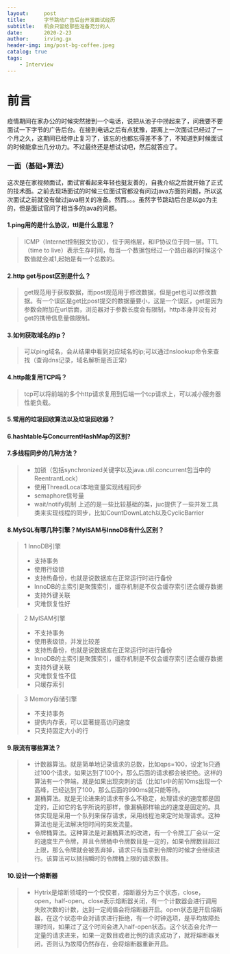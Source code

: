 ```yaml
---
layout:     post
title:      字节跳动广告后台开发面试经历
subtitle:   机会只留给那些准备充分的人
date:       2020-2-23
author:     irving.gx
header-img: img/post-bg-coffee.jpeg
catalog: true
tags:
    - Interview
---
```



# 前言
疫情期间在家办公的时候突然接到一个电话，说把从池子中捞起来了，问我要不要面试一下字节的广告后台。在接到电话之后有点犹豫，距离上一次面试已经过了一个月之久，这期间已经停止复习了，该忘的也都忘得差不多了，不知道到时候面试的时候能拿出几分功力。不过最终还是想试试吧，然后就答应了。



### 一面（基础+算法）

这次是在家视频面试，面试官看起来年轻也挺友善的，自我介绍之后就开始了正式的技术面。之前去现场面试的时候三位面试官都没有问过java方面的问题，所以这次面试之前就没有做过java相关的准备。然而。。。虽然字节跳动后台是以go为主的，但是面试官问了相当多的java的问题。

#### 1.ping用的是什么协议，ttl是什么意思？

   > ICMP（Internet控制报文协议），位于网络层，和IP协议位于同一层。TTL（time to live）表示生存时间，每当一个数据包经过一个路由器的时候这个数值就会减1,起始是有一个总数的。
 
#### 2.http get与post区别是什么？

   > get规范用于获取数据，而post规范用于修改数据，但是get也可以修改数据。有一个误区是get比post提交的数据量要小，这是一个误区，get是因为参数会附加在url后面，浏览器对于参数长度会有限制，http本身并没有对get的携带信息量做限制。
  
#### 3.如何获取域名的ip？
  
  > 可以ping域名，会从结果中看到对应域名的ip;可以通过nslookup命令来查找（查询dns记录，域名解析是否正常）
 
#### 4.http能复用TCP吗？
  
  > tcp可以将前端的多个http请求复用到后端一个tcp请求上，可以减小服务器性能负载。
  
#### 5.常用的垃圾回收算法以及垃圾回收器？

#### 6.hashtable与ConcurrentHashMap的区别?

#### 7.多线程同步的几种方法？

  > - 加锁（包括synchronized关键字以及java.util.concurrent包当中的ReentrantLock）
  > - 使用ThreadLocal本地变量实现线程同步
  > - semaphore信号量
  > - wait/notify机制
  上述的是一些比较基础的类，juc提供了一些并发工具类来实现线程的同步，比如CountDownLatch以及CyclicBarrier
  
#### 8.MySQL有哪几种引擎？MyISAM与InnoDB有什么区别？  
  
  > 1  InnoDB引擎   
   > + 支持事务
   > + 使用行级锁
   > + 支持热备份，也就是说数据库在正常运行时进行备份
   > + InnoDB的主索引是聚簇索引，缓存机制是不仅会缓存索引还会缓存数据
   > + 支持外键关联
   > + 灾难恢复性好
        
  > 2  MyISAM引擎  
   > + 不支持事务
   > + 使用表级锁，并发比较差
   > + 支持热备份，也就是说数据库在正常运行时进行备份
   > + InnoDB的主索引是聚簇索引，缓存机制是不仅会缓存索引还会缓存数据
   > + 支持外键关联
   > + 灾难恢复性不佳
   > + 只缓存索引
   
  > 3  Memory存储引擎  
   > + 不支持事务
   > + 提供内存表，可以显著提高访问速度
   > + 只支持固定大小的行

#### 9.限流有哪些算法？

  > - 计数器算法。就是简单地记录请求的总数，比如qps=100，设定1s只通过100个请求，如果达到了100个，那么后面的请求都会被拒绝。这样的算法有一个弊端，就是如果出现突刺的话（比如1s中的前10ms出现一个高峰，已经达到了100，那么后面的990ms就只能等待。
  > - 漏桶算法。就是无论进来的请求有多么不稳定，处理请求的速度都是固定的，正如它的名字所说的那样，像漏桶那样输出的速度是固定的。具体实现是采用一个队列来保存请求，采用线程池来定时处理请求。这种算法也是无法解决短时间的突发流量。
  > - 令牌桶算法。这种算法是对漏桶算法的改进，有一个令牌工厂会以一定的速度生产令牌，并且令牌桶中令牌数目是一定的，如果令牌数目超过上限，那么令牌就会被丢弃掉，请求只有当拿到令牌的时候才会继续进行。该算法可以抵挡瞬时的令牌桶上限的请求数目。
  
#### 10.设计一个熔断器
  > - Hytrix是熔断领域的一个佼佼者，熔断器分为三个状态，close，open，half-open。close表示熔断器关闭，有一个计数器会进行调用失败次数的计数，达到一定阈值会将熔断器开启。open状态是开启熔断器，在这个状态中会对请求进行拒绝，有一个时钟选项，是平均故障处理时间，如果过了这个时间会进入half-open状态。这个状态会允许一定量的请求进来，如果一定数目或者比例的请求成功了，就将熔断器关闭，否则认为故障仍然存在，会将熔断器重新开启。


        
  
  
  


 
 





